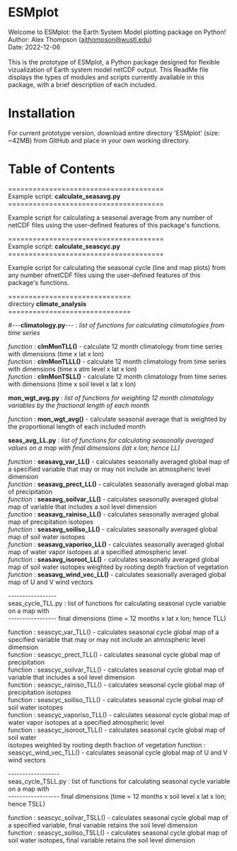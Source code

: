 # ESMplot

Welcome to ESMplot: the Earth System Model plotting package on Python! <br/>
Author: Alex Thompson (ajthompson@wustl.edu) <br/>
Date: 2022-12-06 <br/>
<br/>
This is the prototype of ESMplot, a Python package designed for flexible vizualization of Earth system model netCDF output. This ReadMe file displays the types of modules and scripts currently available in this package, with a brief description of each included.

# Installation
For current prototype version, download entire directory 'ESMplot' (size: ~42MB) from GitHub and place in your own working directory.

# Table of Contents

====================================== <br/>
Example script: **calculate_seasavg.py** <br/>
====================================== <br/>

Example script for calculating a seasonal average from any number of netCDF files using the user-defined features of this package's functions.


====================================== <br/>
Example script: **calculate_seascyc.py** <br/>
====================================== <br/>

Example script for calculating the seasonal cycle (line and map plots) from any number ofnetCDF files using the user-defined features of this package's functions. <br/>


============================== <br/>
directory **climate_analysis** <br/>
============================== <br/>

#---**climatology.py**--- : *list of functions for calculating climatologies from time series* <br/>

*function* : **clmMonTLL()** - calculate 12 month climatology from time series with dimensions (time x lat x lon) <br/>
*function* : **clmMonTLLL()** - calculate 12 month climatology from time series with dimensions (time x atm level x lat x lon) <br/>
*function* : **clmMonTSLL()** - calculate 12 month climatology from time series with dimensions (time x soil level x lat x lon) <br/>

**mon_wgt_avg.py** : *list of functions for weighting 12 month climatology variables by the fractional length of each month* <br/>
  
*function* : **mon_wgt_avg()** - calculate seasonal average that is weighted by the proportional length of each included month <br/>

**seas_avg_LL.py** : *list of functions for calculating seasonally averaged values on a map with final dimensions (lat x lon; hence LL)* <br/>
  
*function* : **seasavg_var_LL()** - calculates seasonally averaged global map of a specified variable that may or may not include an atmospheric level dimension <br/>
*function* : **seasavg_prect_LL()** - calculates seasonally averaged global map of precipitation <br/>
*function* : **seasavg_soilvar_LL()** - calculates seasonally averaged global map of variable that includes a soil level dimension <br/>
*function* : **seasavg_rainiso_LL()** - calculates seasonally averaged global map of precipitation isotopes <br/>
*function* : **seasavg_soiliso_LL()** - calculates seasonally averaged global map of soil water isotopes <br/>
*function* : **seasavg_vaporiso_LL()** - calculates seasonally averaged global map of water vapor isotopes at a specified atmospheric level <br/>
*function* : **seasavg_isoroot_LL()** - calculates seasonally averaged global map of soil water isotopes weighted by rooting depth fraction of vegetation <br/>
*function* : **seasavg_wind_vec_LL()** - calculates seasonally averaged global map of U and V wind vectors <br/>

 ----------------- <br/>
 seas_cycle_TLL.py : list of functions for calculating seasonal cycle variable on a map with <br/>
 -----------------   final dimensions (time = 12 months x lat x lon; hence TLL) <br/>

  function : seascyc_var_TLL() - calculates seasonal cycle global map of a specified variable
                                 that may or may not include an atmospheric level dimension <br/>
  function : seascyc_prect_TLL() - calculates seasonal cycle global map of precipitation <br/>
  function : seascyc_soilvar_TLL() - calculates seasonal cycle global map of variable that
                                     includes a soil level dimension <br/>
  function : seascyc_rainiso_TLL() - calculates seasonal cycle global map of precipitation
                                     isotopes <br/>
  function : seascyc_soiliso_TLL() - calculates seasonal cycle global map of soil water
                                     isotopes <br/>
  function : seascyc_vaporiso_TLL() - calculates seasonal cycle global map of water vapor
                                     isotopes at a specified atmospheric level <br/>
  function : seascyc_isoroot_TLL() - calculates seasonal cycle global map of soil water <br/>
                                     isotopes weighted by rooting depth fraction of vegetation
  function : seascyc_wind_vec_TLL() - calculates seasonal cycle global map of U and V wind
                                      vectors <br/>

 ------------------ <br/>
 seas_cycle_TSLL.py : list of functions for calculating seasonal cycle variable on a map with <br/>
 ------------------   final dimensions (time = 12 months x soil level x lat x lon; hence TSLL) <br/>

  function : seascyc_soilvar_TSLL() - calculates seasonal cycle global map of a specified variable,
                                      final variable retains the soil level dimension <br/>
  function : seascyc_soiliso_TSLL() - calculates seasonal cycle global map of soil water isotopes,
                                      final variable retains the soil level dimension <br/>
